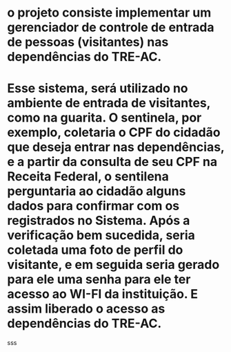 # o projeto consiste implementar um gerenciador de controle de entrada de pessoas (visitantes) nas dependências do TRE-AC.

# Esse sistema, será utilizado no ambiente de entrada de visitantes, como na guarita. O sentinela, por exemplo, coletaria o CPF do cidadão que deseja entrar nas dependências, e a partir da consulta de seu CPF na Receita Federal, o sentilena perguntaria ao cidadão alguns dados para confirmar com os registrados no Sistema. Após a verificação bem sucedida, seria coletada uma foto de perfil do visitante, e em seguida seria gerado para ele uma senha para ele ter acesso ao WI-FI da instituição. E assim liberado o acesso as dependências do TRE-AC.

sss

